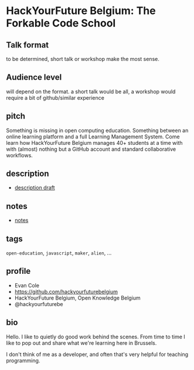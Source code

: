# HackYourFuture Belgium: The Forkable Code School

## Talk format

to be determined, short talk or workshop make the most sense.

## Audience level

will depend on the format. a short talk would be all, a workshop would require a bit of github/similar experience

## pitch

Something is missing in open computing education.  Something between an online learning platform and a full Learning Management System.
Come learn how HackYourFuture Belgium manages 40+ students at a time with with (almost) nothing but a GitHub account and standard collaborative workflows.

## description

* [description draft](./description.md)

## notes

* [notes](./notes.md)

## tags

`open-education`, `javascript`, `maker`, `alien`, ...

## profile

* Evan Cole
* https://github.com/hackyourfuturebelgium
* HackYourFuture Belgium, Open Knowledge Belgium
* @hackyourfuturebe

## bio

Hello. I like to quietly do good work behind the scenes.  From time to time I like to pop out and share what we're learning here in Brussels.

I don't think of me as a developer, and often that's very helpful for teaching programming.
